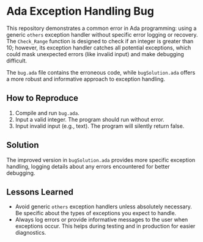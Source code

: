 # Ada Exception Handling Bug

This repository demonstrates a common error in Ada programming: using a generic `others` exception handler without specific error logging or recovery. The `Check_Range` function is designed to check if an integer is greater than 10; however, its exception handler catches all potential exceptions, which could mask unexpected errors (like invalid input) and make debugging difficult.

The `bug.ada` file contains the erroneous code, while `bugSolution.ada` offers a more robust and informative approach to exception handling.

## How to Reproduce

1. Compile and run `bug.ada`.
2. Input a valid integer. The program should run without error.
3. Input invalid input (e.g., text).  The program will silently return false.

## Solution

The improved version in `bugSolution.ada` provides more specific exception handling, logging details about any errors encountered for better debugging.

## Lessons Learned

- Avoid generic `others` exception handlers unless absolutely necessary. Be specific about the types of exceptions you expect to handle.
- Always log errors or provide informative messages to the user when exceptions occur. This helps during testing and in production for easier diagnostics.